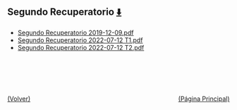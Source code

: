 
<html>
<body>
<h2>Segundo Recuperatorio <a href="https://downgit.github.io/#/home?url=https://github.com/Apuntes-FIUBA/Apuntes-Electronica/tree/main/86 - Electrónica/8603 - Dispositivos Semiconductores/Examenes/Parciales/Segundo Recuperatorio" style="font-size:20px">  ⬇️ </a></h2>
<ul>
    <li><a href="Segundo Recuperatorio 2019-12-09.pdf">Segundo Recuperatorio 2019-12-09.pdf</a></li>
    <li><a href="Segundo Recuperatorio 2022-07-12 T1.pdf">Segundo Recuperatorio 2022-07-12 T1.pdf</a></li>
    <li><a href="Segundo Recuperatorio 2022-07-12 T2.pdf">Segundo Recuperatorio 2022-07-12 T2.pdf</a></li>
</ul>
</body>
</html>













<br><br><br><br><br><a href="../" style="float: left">(Volver)</a> <a href="https://apuntes-fiuba.github.io/Apuntes-Electronica" style="float: right">(Página Principal)</a>
